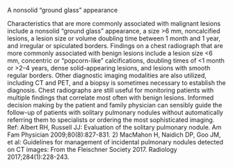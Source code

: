 A nonsolid “ground glass” appearance

Characteristics that are more commonly associated with malignant lesions include a nonsolid “ground
glass” appearance, a size >6 mm, noncalcified lesions, a lesion size or volume doubling time between 1
month and 1 year, and irregular or spiculated borders. Findings on a chest radiograph that are more
commonly associated with benign lesions include a lesion size <6 mm, concentric or “popcorn-like”
calcifications, doubling times of <1 month or >2–4 years, dense solid-appearing lesions, and lesions with
smooth regular borders. Other diagnostic imaging modalities are also utilized, including CT and PET, and
a biopsy is sometimes necessary to establish the diagnosis. Chest radiographs are still useful for monitoring
patients with multiple findings that correlate most often with benign lesions. Informed decision making by
the patient and family physician can sensibly guide the follow-up of patients with solitary pulmonary
nodules without automatically referring them to specialists or ordering the most sophisticated imaging.
Ref: Albert RH, Russell JJ: Evaluation of the solitary pulmonary nodule. Am Fam Physician 2009;80(8):827-831. 2) MacMahon
H, Naidich DP, Goo JM, et al: Guidelines for management of incidental pulmonary nodules detected on CT images: From
the Fleischner Society 2017. Radiology 2017;284(1):228-243.